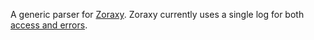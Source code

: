 A generic parser for [Zoraxy](https://github.com/tobychui/zoraxy). Zoraxy currently uses a single log for both [access and errors](https://github.com/tobychui/zoraxy/issues/218).

